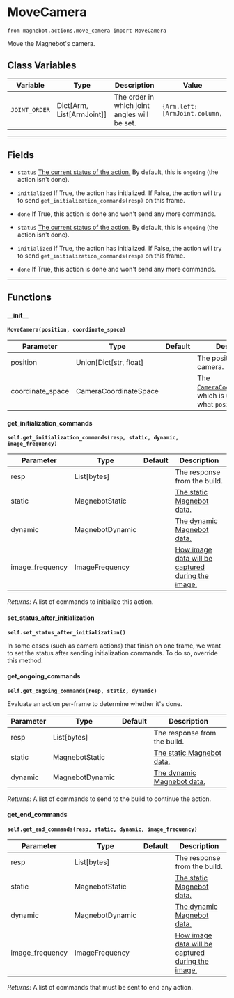 # MoveCamera

`from magnebot.actions.move_camera import MoveCamera`

Move the Magnebot's camera.

## Class Variables

| Variable | Type | Description | Value |
| --- | --- | --- | --- |
| `JOINT_ORDER` | Dict[Arm, List[ArmJoint]] | The order in which joint angles will be set. | `{Arm.left: [ArmJoint.column,` |

***

## Fields

- `status` [The current status of the action.](../action_status.md) By default, this is `ongoing` (the action isn't done).

- `initialized` If True, the action has initialized. If False, the action will try to send `get_initialization_commands(resp)` on this frame.

- `done` If True, this action is done and won't send any more commands.

- `status` [The current status of the action.](../action_status.md) By default, this is `ongoing` (the action isn't done).

- `initialized` If True, the action has initialized. If False, the action will try to send `get_initialization_commands(resp)` on this frame.

- `done` If True, this action is done and won't send any more commands.

***

## Functions

#### \_\_init\_\_

**`MoveCamera(position, coordinate_space)`**

| Parameter | Type | Default | Description |
| --- | --- | --- | --- |
| position |  Union[Dict[str, float] |  | The position of the camera. |
| coordinate_space |  CameraCoordinateSpace |  | The [`CameraCoordinateSpace`](../camera_coordinate_space.md), which is used to define what `position` means. |

#### get_initialization_commands

**`self.get_initialization_commands(resp, static, dynamic, image_frequency)`**


| Parameter | Type | Default | Description |
| --- | --- | --- | --- |
| resp |  List[bytes] |  | The response from the build. |
| static |  MagnebotStatic |  | [The static Magnebot data.](../magnebot_static.md) |
| dynamic |  MagnebotDynamic |  | [The dynamic Magnebot data.](../magnebot_dynamic.md) |
| image_frequency |  ImageFrequency |  | [How image data will be captured during the image.](../image_frequency.md) |

_Returns:_  A list of commands to initialize this action.

#### set_status_after_initialization

**`self.set_status_after_initialization()`**

In some cases (such as camera actions) that finish on one frame, we want to set the status after sending initialization commands.
To do so, override this method.

#### get_ongoing_commands

**`self.get_ongoing_commands(resp, static, dynamic)`**

Evaluate an action per-frame to determine whether it's done.


| Parameter | Type | Default | Description |
| --- | --- | --- | --- |
| resp |  List[bytes] |  | The response from the build. |
| static |  MagnebotStatic |  | [The static Magnebot data.](../magnebot_static.md) |
| dynamic |  MagnebotDynamic |  | [The dynamic Magnebot data.](../magnebot_dynamic.md) |

_Returns:_  A list of commands to send to the build to continue the action.

#### get_end_commands

**`self.get_end_commands(resp, static, dynamic, image_frequency)`**


| Parameter | Type | Default | Description |
| --- | --- | --- | --- |
| resp |  List[bytes] |  | The response from the build. |
| static |  MagnebotStatic |  | [The static Magnebot data.](../magnebot_static.md) |
| dynamic |  MagnebotDynamic |  | [The dynamic Magnebot data.](../magnebot_dynamic.md) |
| image_frequency |  ImageFrequency |  | [How image data will be captured during the image.](../image_frequency.md) |

_Returns:_  A list of commands that must be sent to end any action.
